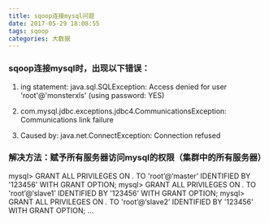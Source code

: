 ```yaml
---
title: sqoop连接mysql问题
date: 2017-05-29 18:08:55
tags: sqoop
categories: 大数据
---
```


### sqoop连接mysql时，出现以下错误：

1. ing statement: java.sql.SQLException: Access denied for user 'root'@'monsterxls' (using password: YES)

2. com.mysql.jdbc.exceptions.jdbc4.CommunicationsException: Communications link failure
3. Caused by: java.net.ConnectException: Connection refused

### 解决方法：赋予所有服务器访问mysql的权限（集群中的所有服务器）

mysql> GRANT ALL PRIVILEGES ON *.* TO 'root’@‘master’ IDENTIFIED BY '123456' WITH GRANT OPTION;
mysql> GRANT ALL PRIVILEGES ON *.* TO 'root’@‘slave1’ IDENTIFIED BY '123456' WITH GRANT OPTION;
mysql> GRANT ALL PRIVILEGES ON *.* TO 'root’@‘slave2’ IDENTIFIED BY '123456' WITH GRANT OPTION;
…